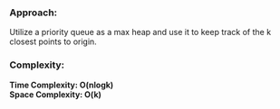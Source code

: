### Approach:
Utilize a priority queue as a max heap and use it to keep track of the k closest points to origin.
​
### Complexity:
**Time Complexity: O(nlogk)**\
**Space Complexity: O(k)**